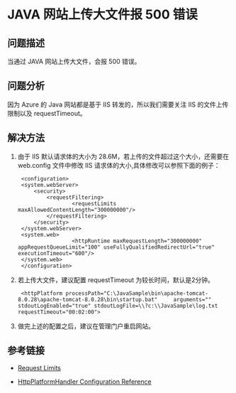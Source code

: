 # JAVA 网站上传大文件报 500 错误

## **问题描述**

当通过 JAVA 网站上传大文件，会报 500 错误。

## **问题分析**

因为 Azure 的 Java 网站都是基于 IIS 转发的，所以我们需要关注 IIS 的文件上传限制以及 requestTimeout。

## **解决方法**

1. 由于 IIS 默认请求体的大小为 28.6M，若上传的文件超过这个大小，还需要在 web.config 文件中修改 IIS 请求体的大小,具体修改可以参照下面的例子：

        <configuration>
        <system.webServer>
            <security>
                <requestFiltering>
                        <requestLimits maxAllowedContentLength="300000000"/>
                </requestFiltering>
            </security>
        </system.webServer>
        <system.web>
                        <httpRuntime maxRequestLength="300000000" appRequestQueueLimit="100" useFullyQualifiedRedirectUrl="true" executionTimeout="600"/>
        </system.web>
        </configuration>

2. 若上传大文件，建议配置 requestTimeout 为较长时间，默认是2分钟。

        <httpPlatform processPath="C:\JavaSample\bin\apache-tomcat-8.0.28\apache-tomcat-8.0.28\bin\startup.bat"     arguments="" stdoutLogEnabled="true" stdoutLogFile=\\?c:\\JavaSample\log.txt   requestTimeout="00:02:00">

3. 做完上述的配置之后，建议在管理门户重启网站。


## **参考链接**

- [Request Limits <requestLimits>](https://www.iis.net/configreference/system.webserver/security/requestfiltering/requestlimits#001)

- [HttpPlatformHandler Configuration Reference](http://www.iis.net/learn/extensions/httpplatformhandler/httpplatformhandler-configuration-reference)

